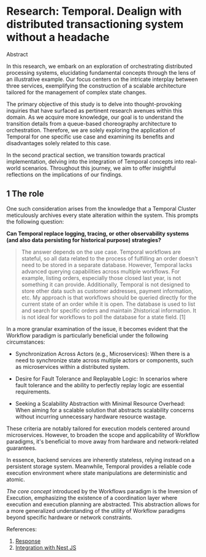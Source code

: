 # Research: Temporal. Dealign with distributed transactioning system without a headache

Abstract

In this research, we embark on an exploration of orchestrating distributed processing systems, elucidating fundamental concepts through the lens of an illustrative example. Our focus centers on the intricate interplay between three services, exemplifying the construction of a scalable architecture tailored for the management of complex state changes.

The primary objective of this study is to delve into thought-provoking inquiries that have surfaced as pertinent research avenues within this domain. As we acquire more knowledge, our goal is to understand the transition details from a queue-based choreography architecture to orchestration. Therefore, we are solely exploring the application of Temporal for one specific use case and examining its benefits and disadvantages solely related to this case.

In the second practical section, we transition towards practical implementation, delving into the integration of Temporal concepts into real-world scenarios. Throughout this journey, we aim to offer insightful reflections on the implications of our findings.

## 1 The role

One such consideration arises from the knowledge that a Temporal Cluster meticulously archives every state alteration within the system. This prompts the following question:

**Can Temporal replace logging, tracing, or other observability systems (and also data persisting for historical purpose) strategies?**

> The answer depends on the use case. Temporal workflows are stateful, so all data related to the process of fulfilling an order doesn't need to be stored in a separate database. However, Temporal lacks advanced querying capabilities across multiple workflows. For example, listing orders, especially those closed last year, is not something it can provide. Additionally, Temporal is not designed to store other data such as customer addresses, payment information, etc. My approach is that workflows should be queried directly for the current state of an order while it is open. The database is used to list and search for specific orders and maintain 2historical information. It is not ideal for workflows to poll the database for a state field. [1]

In a more granular examination of the issue, it becomes evident that the Workflow paradigm is particularly beneficial under the following circumstances:

- Synchronization Across Actors (e.g., Microservices): When there is a need to synchronize state across multiple actors or components, such as microservices within a distributed system.

- Desire for Fault Tolerance and Replayable Logic: In scenarios where fault tolerance and the ability to perfectly replay logic are essential requirements.

- Seeking a Scalability Abstraction with Minimal Resource Overhead: When aiming for a scalable solution that abstracts scalability concerns without incurring unnecessary hardware resource wastage.

These criteria are notably tailored for execution models centered around microservices. However, to broaden the scope and applicability of Workflow paradigms, it's beneficial to move away from hardware and network-related guarantees.

In essence, backend services are inherently stateless, relying instead on a persistent storage system. Meanwhile, Temporal provides a reliable code execution environment where state manipulations are deterministic and atomic.

*The core concept* introduced by the Workflows paradigm is the Inversion of Execution, emphasizing the existence of a coordination layer where execution and execution planning are abstracted. This abstraction allows for a more generalized understanding of the utility of Workflow paradigms beyond specific hardware or network constraints.

References:

1. [Response](https://community.temporal.io/t/should-i-maintain-separate-database-for-my-data/9430)
2. [Integration with Nest JS](https://www.restack.io/docs/temporal-knowledge-temporal-io-nestjs-integration)
